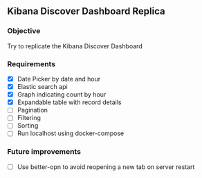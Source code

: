 ## Kibana Discover Dashboard Replica

### Objective

Try to replicate the Kibana Discover Dashboard

### Requirements

- [x] Date Picker by date and hour
- [x] Elastic search api
- [x] Graph indicating count by hour
- [x] Expandable table with record details
- [ ] Pagination
- [ ] Filtering
- [ ] Sorting
- [ ] Run localhost using docker-compose

### Future improvements

- [ ] Use better-opn to avoid reopening a new tab on server restart
